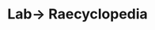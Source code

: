 ---
tags: raecyclopedia
layout: raecyclopedia.njk
title: Lab→ Raecyclopedia
intro: A catalog of everything I've looked up about TV and film since January 1, 2021.
pagename: TV and film
entries:
  - date: 2021-01-27
    question: How many episodes are there of <i>Dr. Katz?</i>
    answer: 81
    sources:
      - https://en.m.wikipedia.org/wiki/List_of_Dr._Katz,_Professional_Therapist_episodes
  - date: 2021-01-28
    question: "Who voices Laura on <i>Dr. Katz?</i>"
    answer: "Laura is voiced by Sarah Silverman's sister Laura Silverman, who also voices Loni and Paula's mother in <i>Home Movies.</i>"
  - date: 2021-01-29
    question: Is Patrice O'Neal still alive?
    answer: No, Patrice O'Neal passed away in 2011 following complications from diabetes.
    sources:
      - https://en.m.wikipedia.org/wiki/Patrice_O'Neal
  - date: 2021-01-29
    question: Aside from <i>Dr. Katz, Home Movies,</i> and <i>Science Court, </i> were there other cartoons created with Squigglevision?
    answer: "Yes: the <i>Dick and Paula Celebrity Special</i> and <i>O'Grady.</i>"
    sources:
      - https://en.wikipedia.org/wiki/Squigglevision

---